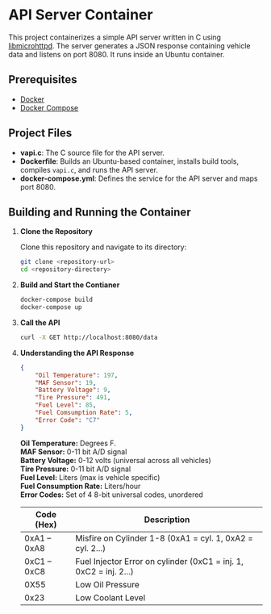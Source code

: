 # API Server Container

This project containerizes a simple API server written in C using [libmicrohttpd](https://www.gnu.org/software/libmicrohttpd/). The server generates a JSON response containing vehicle data and listens on port 8080. It runs inside an Ubuntu container.

## Prerequisites

- [Docker](https://docs.docker.com/get-docker/)
- [Docker Compose](https://docs.docker.com/compose/install/)

## Project Files

- **vapi.c**: The C source file for the API server.
- **Dockerfile**: Builds an Ubuntu-based container, installs build tools, compiles `vapi.c`, and runs the API server.
- **docker-compose.yml**: Defines the service for the API server and maps port 8080.

## Building and Running the Container

1. **Clone the Repository**

    Clone this repository and navigate to its directory:
    ```bash
    git clone <repository-url>
    cd <repository-directory>
    ```

2. **Build and Start the Contianer**

    ```bash
    docker-compose build
    docker-compose up
    ```

3. **Call the API**
    ```bash
    curl -X GET http://localhost:8080/data
    ```

4. **Understanding the API Response**
    ```json
    {
        "Oil Temperature": 197,
        "MAF Sensor": 19,
        "Battery Voltage": 9,
        "Tire Pressure": 491,
        "Fuel Level": 85,
        "Fuel Comsumption Rate": 5,
        "Error Code": "C7"
    }
    ```
    **Oil Temperature:** Degrees F. \
    **MAF Sensor:** 0-11 bit A/D signal \
    **Battery Voltage:** 0-12 volts (universal across all vehicles) \
    **Tire Pressure:** 0-11 bit A/D signal \
    **Fuel Level:** Liters (max is vehicle specific) \
    **Fuel Consumption Rate:** Liters/hour \
    **Error Codes:** Set of 4 8-bit universal codes, unordered
    
    | Code (Hex)  | Description |
    | ------------- | ------------- |
    | 0xA1 – 0xA8   | Misfire on Cylinder 1-8 (0xA1 = cyl. 1, 0xA2 = cyl. 2...)  |
    | 0xC1 – 0xC8  | Fuel Injector Error on cylinder (0xC1 = inj. 1, 0xC2 = inj. 2...)  |
    | 0X55  | Low Oil Pressure  |
    | 0x23  | Low Coolant Level  |